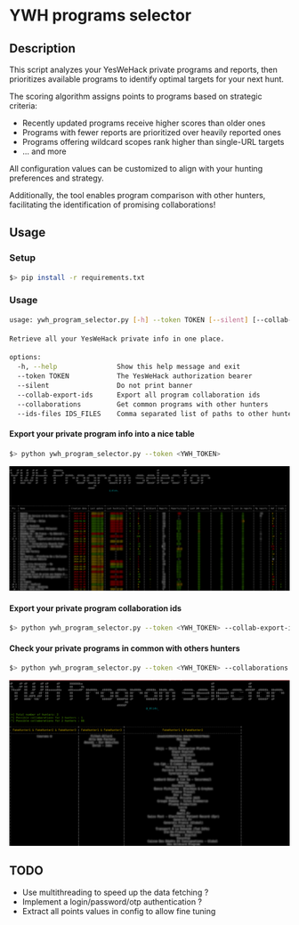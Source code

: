 # YWH programs selector

## Description
This script analyzes your YesWeHack private programs and reports, then prioritizes available programs to identify optimal targets for your next hunt.

The scoring algorithm assigns points to programs based on strategic criteria:
* Recently updated programs receive higher scores than older ones
* Programs with fewer reports are prioritized over heavily reported ones
* Programs offering wildcard scopes rank higher than single-URL targets
* ... and more

All configuration values can be customized to align with your hunting preferences and strategy.

Additionally, the tool enables program comparison with other hunters, facilitating the identification of promising collaborations!


## Usage

### Setup
```bash
$> pip install -r requirements.txt
```

### Usage

```bash
usage: ywh_program_selector.py [-h] --token TOKEN [--silent] [--collab-export-ids | --collaborations] [--ids-files IDS_FILES]

Retrieve all your YesWeHack private info in one place.

options:
  -h, --help               Show this help message and exit
  --token TOKEN            The YesWeHack authorization bearer
  --silent                 Do not print banner
  --collab-export-ids      Export all program collaboration ids
  --collaborations         Get common programs with other hunters
  --ids-files IDS_FILES    Comma separated list of paths to other hunter IDs. Ex. user1.json,user2.json

```

#### Export your private program info into a nice table
```bash
$> python ywh_program_selector.py --token <YWH_TOKEN>
```

![Tool results](./doc/results.png)

#### Export your private program collaboration ids
```bash
$> python ywh_program_selector.py --token <YWH_TOKEN> --collab-export-ids > my-ids.json
```

#### Check your private programs in common with others hunters
```bash
$> python ywh_program_selector.py --token <YWH_TOKEN> --collaborations --ids-files "my-ids.json, hunter1-ids.json, hunter2-ids.json"
```
![Collaboration feature](./doc/collaborations.png)

## TODO
* Use multithreading to speed up the data fetching ?
* Implement a login/password/otp authentication ?
* Extract all points values in config to allow fine tuning